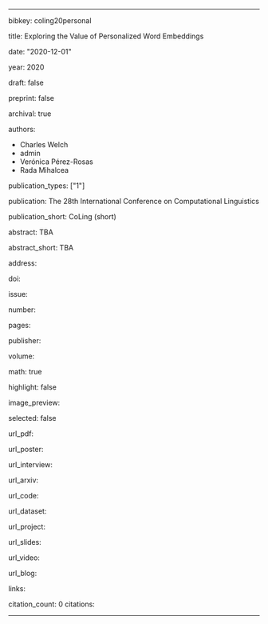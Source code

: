 ---

bibkey: coling20personal

title: Exploring the Value of Personalized Word Embeddings

date: "2020-12-01"

year: 2020

draft: false

preprint: false

archival: true

authors: 
- Charles Welch
- admin
- Verónica Pérez-Rosas
- Rada Mihalcea

publication_types: ["1"]

publication: The 28th International Conference on Computational Linguistics

publication_short: CoLing (short)

abstract: TBA

abstract_short: TBA

address: 

doi: 

issue: 

number: 

pages: 

publisher: 

volume: 

math: true

highlight: false

image_preview: 

selected: false

url_pdf: 

url_poster: 

url_interview: 

url_arxiv: 

url_code: 

url_dataset: 

url_project: 

url_slides: 

url_video: 

url_blog: 

links: 

citation_count: 0
citations:


---